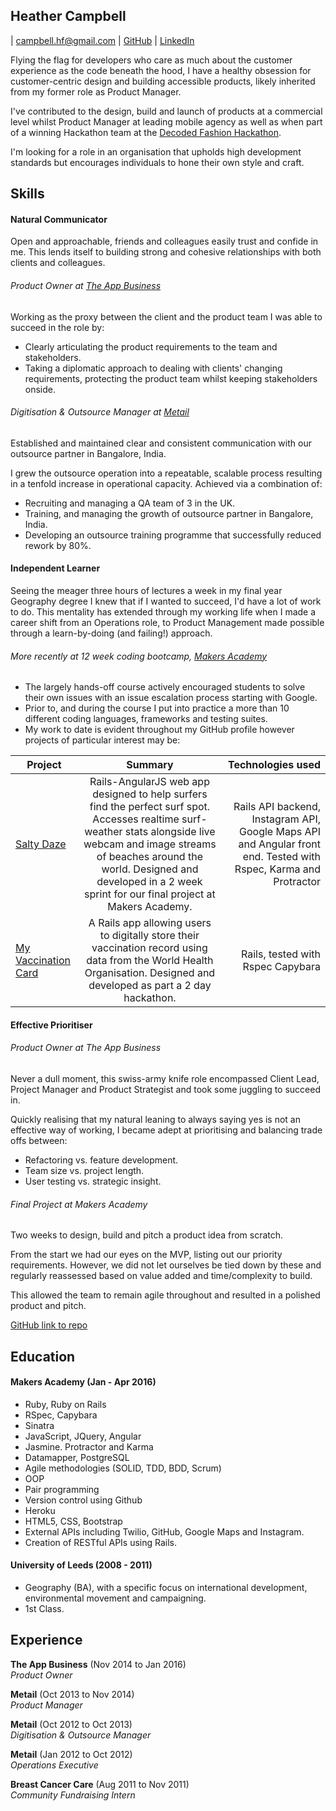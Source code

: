 ## Heather Campbell
| campbell.hf@gmail.com | [GitHub](https://github.com/heather-camcam) | [LinkedIn](https://uk.linkedin.com/in/heather-campbell-95173239)

Flying the flag for developers who care as much about the customer experience as the code beneath the hood, I have a healthy obsession for customer-centric design and building accessible products, likely inherited from my former role as Product Manager.

I've contributed to the design, build and launch of products at a commercial level whilst Product Manager at leading mobile agency as well as when part of a winning Hackathon team at the [Decoded Fashion Hackathon](http://blog.decodedfashion.com/stories/winner-loop/).

I'm looking for a role in an organisation that upholds high development standards but encourages individuals to hone their own style and craft.


## Skills

#### Natural Communicator
Open and approachable, friends and colleagues easily trust and confide in me. This lends itself to building strong and cohesive relationships with both clients and colleagues.

###### Product Owner at [The App Business](http://www.theappbusiness.com/)
Working as the proxy between the client and the product team I was able to succeed in the role by:
  - Clearly articulating the product requirements to the team and stakeholders.
  - Taking a diplomatic approach to dealing with clients' changing requirements, protecting the product team whilst keeping stakeholders onside.

###### Digitisation & Outsource Manager at [Metail](http://metail.com/)
Established and maintained clear and consistent communication with our outsource partner in Bangalore, India.

I grew the outsource operation into a repeatable, scalable process resulting in a tenfold increase in operational capacity. Achieved via a combination of:
  - Recruiting and managing a QA team of 3 in the UK.
  - Training, and managing the growth of outsource partner in Bangalore, India.
  - Developing an outsource training programme that successfully reduced rework by 80%.

#### Independent Learner

Seeing the meager three hours of lectures a week in my final year Geography degree I knew that if I wanted to succeed, I'd have a lot of work to do. This mentality has extended through my working life when I made a career shift from an Operations role, to Product Management made possible through a learn-by-doing (and failing!) approach.

###### More recently at 12 week coding bootcamp, [Makers Academy](makersacademy.com)
- The largely hands-off course actively encouraged students to solve their own issues with an issue escalation process starting with Google.
- Prior to, and during the course I put into practice a more than 10 different coding languages, frameworks and testing suites.
- My work to date is evident throughout my GitHub profile however projects of particular interest may be:

| Project        | Summary          | Technologies used |
| ------------- |:-------------:| -----:|
| [Salty Daze](https://github.com/heather-camcam/The-app-of-GNAR)      | Rails-AngularJS web app designed to help surfers find the perfect surf spot. Accesses realtime surf-weather stats alongside live webcam and image streams of beaches around the world. Designed and developed in a 2 week sprint for our final project at Makers Academy. | Rails API backend, Instagram API, Google Maps API and Angular front end. Tested with Rspec, Karma and Protractor |
| [My Vaccination Card](https://github.com/heather-camcam/my_vaccination_card)      | A Rails app allowing users to digitally store their vaccination record using data from the World Health Organisation. Designed and developed as part a 2 day hackathon.        |   Rails, tested with Rspec Capybara |


#### Effective Prioritiser

###### Product Owner at The App Business
Never a dull moment, this swiss-army knife role encompassed Client Lead, Project Manager and Product Strategist and took some juggling to succeed in.

Quickly realising that my natural leaning to always saying yes is not an effective way of working, I became adept at prioritising and balancing trade offs between:
- Refactoring vs. feature development.
- Team size vs. project length.
- User testing vs. strategic insight.  

###### Final Project at Makers Academy

Two weeks to design, build and pitch a product idea from scratch.

From the start we had our eyes on the MVP, listing out our priority requirements. However, we did not let ourselves be tied down by these and regularly reassessed based on value added and time/complexity to build.

This allowed the team to remain agile throughout and resulted in a polished product and pitch.

[GitHub link to repo](https://github.com/heather-camcam/The-app-of-GNAR)

## Education

#### Makers Academy (Jan - Apr 2016)

- Ruby, Ruby on Rails
- RSpec, Capybara
- Sinatra
- JavaScript, JQuery, Angular
- Jasmine. Protractor and Karma 
- Datamapper, PostgreSQL
- Agile methodologies (SOLID, TDD, BDD, Scrum)
- OOP
- Pair programming
- Version control using Github
- Heroku
- HTML5, CSS, Bootstrap
- External APIs including Twilio, GitHub, Google Maps and Instagram.
- Creation of RESTful APIs using Rails.

#### University of Leeds (2008 - 2011)

- Geography (BA), with a specific focus on international development, environmental movement and campaigning.
- 1st Class.

## Experience

**The App Business** (Nov 2014 to Jan 2016)   
*Product Owner*

**Metail** (Oct 2013 to Nov 2014)   
*Product Manager*

**Metail** (Oct 2012 to Oct 2013)   
*Digitisation & Outsource Manager*

**Metail** (Jan 2012 to Oct 2012)   
*Operations Executive*

**Breast Cancer Care** (Aug 2011 to Nov 2011)   
*Community Fundraising Intern*
